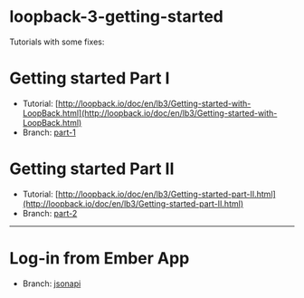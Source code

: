# loopback-3-getting-started
Tutorials with some fixes:


# Getting started Part I
* Tutorial: [http://loopback.io/doc/en/lb3/Getting-started-with-LoopBack.html](http://loopback.io/doc/en/lb3/Getting-started-with-LoopBack.html)
* Branch: [part-1](https://github.com/shokmaster/loopback-3-getting-started/tree/part-1)

# Getting started Part II
* Tutorial: [http://loopback.io/doc/en/lb3/Getting-started-part-II.html](http://loopback.io/doc/en/lb3/Getting-started-part-II.html)
* Branch: [part-2](https://github.com/shokmaster/loopback-3-getting-started/tree/part-2)

---

# Log-in from Ember App
* Branch: [jsonapi](https://github.com/shokmaster/loopback-3-getting-started/tree/jsonapi)
